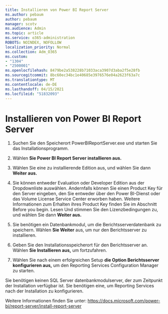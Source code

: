 ```yaml
---
title: Installieren von Power BI Report Server
ms.author: pebaum
author: pebaum
manager: scotv
ms.audience: Admin
ms.topic: article
ms.service: o365-administration
ROBOTS: NOINDEX, NOFOLLOW
localization_priority: Normal
ms.collection: Adm_O365
ms.custom:
- "1304"
- "2500001"
ms.openlocfilehash: 8479be2a538228b71033aca3907d3aba2f5e28fb
ms.sourcegitcommit: 8bc60ec34bc1e40685e3976576e04a2623f63a7c
ms.translationtype: MT
ms.contentlocale: de-DE
ms.lasthandoff: 04/15/2021
ms.locfileid: "51832093"
---
```

# <a name="install-power-bi-report-server"></a>Installieren von Power BI Report Server

1. Suchen Sie den Speicherort PowerBIReportServer.exe und starten Sie das Installationsprogramm.

2. Wählen **Sie Power BI Report Server installieren aus.**

3. Wählen Sie eine zu installierende Edition aus, und wählen Sie dann **Weiter aus.**

4. Sie können entweder Evaluation oder Developer Edition aus der Dropdownliste auswählen.  Andernfalls können Sie einen Product Key für den Server eingeben, den Sie entweder über den Power BI-Dienst oder das Volume License Service Center erworben haben. Weitere Informationen zum Erhalten ihres Product Key finden Sie im Abschnitt Before you begin. Lesen Und stimmen Sie den Lizenzbedingungen zu, und wählen Sie dann **Weiter aus.**

5. Sie benötigen ein Datenbankmodul, um die Berichtsserverdatenbank zu speichern. Wählen **Sie Weiter** aus, um nur den Berichtsserver zu installieren.

6. Geben Sie den Installationsspeicherort für den Berichtsserver an. Wählen **Sie Installieren aus,** um fortzufahren.

7. Wählen Sie nach einem erfolgreichen Setup **die Option Berichtsserver konfigurieren aus,** um den Reporting Services Configuration Manager zu starten.

Sie benötigen keinen SQL Server datenbankmodulserver, der zum Zeitpunkt der Installation verfügbar ist. Sie benötigen eine, um Reporting Services nach der Installation zu konfigurieren.

Weitere Informationen finden Sie unter: https://docs.microsoft.com/power-bi/report-server/install-report-server
